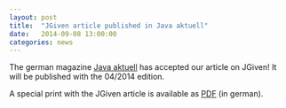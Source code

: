 ```yaml
---
layout: post
title:  "JGiven article published in Java aktuell"
date:   2014-09-08 13:00:00
categories: news
---
```

The german magazine [Java aktuell](http://www.ijug.eu/java-aktuell/das-magazin.html) has accepted our article on JGiven! It will be published with the 04/2014 edition.

A special print with the JGiven article is available as [PDF]({{site.baseurl}}/articles/JavaAktuell_042014_JGiven.pdf) (in german).

[jgiven-gh]: https://github.com/TNG/JGiven
[jgiven]:    http://jgiven.org
